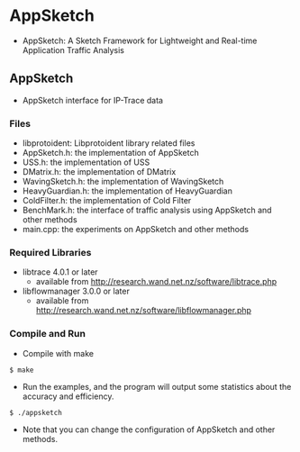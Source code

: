 # AppSketch
- AppSketch: A Sketch Framework for Lightweight and Real-time Application Traffic Analysis

## AppSketch
- AppSketch interface for IP-Trace data

### Files
- libprotoident: Libprotoident library related files
- AppSketch.h: the implementation of AppSketch
- USS.h: the implementation of USS
- DMatrix.h: the implementation of DMatrix
- WavingSketch.h: the implementation of WavingSketch
- HeavyGuardian.h: the implementation of HeavyGuardian
- ColdFilter.h: the implementation of Cold Filter
- BenchMark.h: the interface of traffic analysis using AppSketch and other methods
- main.cpp: the experiments on AppSketch and other methods

### Required Libraries
- libtrace 4.0.1 or later
  - available from http://research.wand.net.nz/software/libtrace.php
- libflowmanager 3.0.0 or later
  - available from http://research.wand.net.nz/software/libflowmanager.php

### Compile and Run
- Compile with make
```
$ make
```
- Run the examples, and the program will output some statistics about the accuracy and efficiency. 
```
$ ./appsketch
```
- Note that you can change the configuration of AppSketch and other methods.
